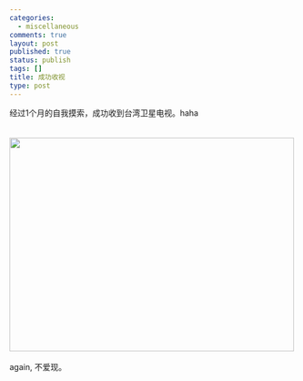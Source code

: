 ```yaml
--- 
categories: 
  - miscellaneous
comments: true
layout: post
published: true
status: publish
tags: []
title: 成功收视
type: post
---
```

<div id="msgcns!3725CC0EE38B1F6!1352" class="bvMsg">经过1个月的自我摸索，成功收到台湾卫星电视。haha<br><br><br><div style="width:502px;">
<img src="http://static.flickr.com/116/296180127_4a96e866b2.jpg?v=0" alt="" height="375" width="500"><br><br>again, 不爱现。<br>
</div>
<br><br>
</div>
